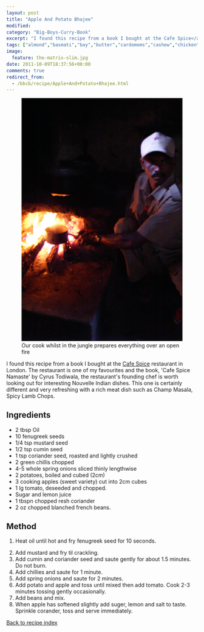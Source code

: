 ```yaml
---
layout: post
title: "Apple And Potato Bhajee"
modified:
category: "Big-Boys-Curry-Book"
excerpt: "I found this recipe from a book I bought at the Cafe Spice</a> restaurant in"
tags: ["almond","basmati","bay","butter","cardomoms","cashew","chicken","cinnamon","cloves","cumin","ghee","lamb","mace","nuts","pepper","rice","saffron","turmeric"]
image:
  feature: the-matrix-slim.jpg
date: 2011-10-09T18:37:56+00:00
comments: true
redirect_from: 
  - /bbcb/recipe/Apple+And+Potato+Bhajee.html
---
```


<figure>
	<a href="/images/bbcb/pict1712.jpg" alt="Simlipal Reserve, Orissa, India" title="Simlipal Reserve, Orissa, India &#169; Ashley Kitson 12/09/2011"><img src="/images/bbcb/pict1712.jpg"/></a>
	<figcaption>Our cook whilst in the jungle prepares everything over an open fire</figcaption>
</figure>

I found this recipe from a book I bought at the <a href="http://cafespice.co.uk/" title="Cafe Spice - London" target="_blank">Cafe Spice</a> restaurant in London. The restaurant is one of my favourites and the book, 'Cafe Spice Namaste' by Cyrus Todiwala</a>, the restaurant's founding chef is worth looking out for interesting Nouvelle Indian dishes. This one is certainly different and very refreshing with a rich meat dish such as Champ Masala, Spicy Lamb Chops.
        
## Ingredients
        
<ul><li>2 tbsp Oil</li><li>10 fenugreek seeds</li><li>1/4 tsp mustard seed</li><li>1/2 tsp cumin seed</li><li>1 tsp coriander seed, roasted and lightly  crushed</li><li>2 green chillis chopped</li><li>4-5 whole spring onions sliced thinly lengthwise</li><li>2 potatoes, boiled and cubed (2cm)</li><li>3 cooking apples (sweet variety) cut into 2cm cubes</li><li>1 lg tomato, deseeded and chopped.</li><li>Sugar and lemon juice</li><li>1 tbspn chopped resh coriander</li><li>2 oz chopped blanched french beans.</li></ul>
        
## Method

<ol><li><p>Heat oil until hot and fry fenugreek seed for 10 seconds.</li><li>Add mustard and fry til crackling.</li><li>Add cumin and coriander seed and saute gently for about 1.5 minutes. Do not burn.</li><li>Add chillies and saute for 1 minute.</li><li>Add spring onions and saute for 2 minutes.</li><li>Add potato and apple and toss until mixed then add tomato. Cook 2-3 minutes tossing gently occasionally.</li><li>Add beans and mix.</li><li>When apple has softened slightly add suger, lemon and salt to taste. Sprinkle corander, toss and serve immediately.</li></ol>   

<a href="/bbcb">Back to recipe index</a>      